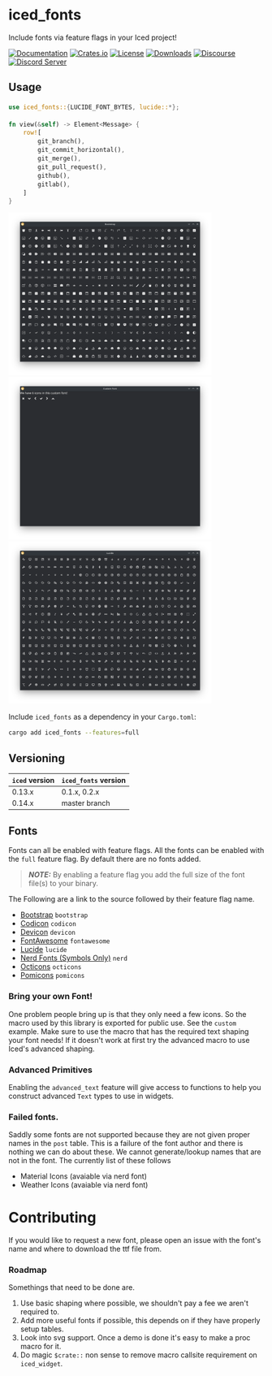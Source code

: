 # iced_fonts
Include fonts via feature flags in your Iced project!

[![Documentation](https://docs.rs/iced_fonts/badge.svg)](https://docs.rs/iced_fonts)
[![Crates.io](https://img.shields.io/crates/v/iced_fonts.svg)](https://crates.io/crates/iced_fonts)
[![License](https://img.shields.io/crates/l/iced_fonts.svg)](./LICENSE)
[![Downloads](https://img.shields.io/crates/d/iced_fonts.svg)](https://crates.io/crates/iced_fonts)
[![Discourse](https://img.shields.io/badge/dynamic/json?url=https%3A%2F%2Fdiscourse.iced.rs%2Fsite%2Fstatistics.json&query=%24.users_count&suffix=%20users&label=discourse&color=5e7ce2)](https://discourse.iced.rs/)
[![Discord Server](https://img.shields.io/discord/628993209984614400?label=&labelColor=6A7EC2&logo=discord&logoColor=ffffff&color=7389D8)](https://discord.gg/3xZJ65GAhd)

## Usage

```rs
use iced_fonts::{LUCIDE_FONT_BYTES, lucide::*};
    
fn view(&self) -> Element<Message> {
    row![
        git_branch(),
        git_commit_horizontal(),
        git_merge(),
        git_pull_request(),
        github(),
        gitlab(),
    ]
}
```

<p float="left">
  <img src="assets/bootstrap.png" width="400" />
  <img src="assets/custom.png" width="400" /> 
  <img src="assets/lucide.png" width="400" />
</p>

Include `iced_fonts` as a dependency in your `Cargo.toml`:
```sh
cargo add iced_fonts --features=full
```

## Versioning

| `iced` version | `iced_fonts` version |
| -------------- | ---------------------|
| 0.13.x         | 0.1.x, 0.2.x         |
| 0.14.x         | master branch        |

## Fonts
Fonts can all be enabled with feature flags. All the fonts can be enabled with the `full` feature flag. By default there are no fonts added. 

> **_NOTE:_**  By enabling a feature flag you add the full size of the font file(s) to your binary.

The Following are a link to the source followed by their feature flag name.

* [Bootstrap](https://icons.getbootstrap.com) `bootstrap`
* [Codicon](https://microsoft.github.io/vscode-codicons/dist/codicon.html) `codicon`
* [Devicon](https://devicon.dev/) `devicon`
* [FontAwesome](https://fontawesome.com/icons/packs/classic) `fontawesome`
* [Lucide](https://lucide.dev/icons/) `lucide`
* [Nerd Fonts (Symbols Only)](https://www.nerdfonts.com/) `nerd`
* [Octicons](https://primer.style/octicons/) `octicons`
* [Pomicons](https://github.com/gabrielelana/pomicons) `pomicons`


### Bring your own Font!
One problem people bring up is that they only need a few icons. So the macro used by this library is exported for public use. See the `custom` example. Make sure to use the macro that has the required text shaping your font needs! If it doesn't work at first try the advanced macro to use Iced's advanced shaping.

### Advanced Primitives
Enabling the `advanced_text` feature will give access to functions to help you construct advanced `Text` types to use in widgets.

### Failed fonts.
Saddly some fonts are not supported because they are not given proper names in the `post` table. This is a failure of the font author and there is nothing we can do about these. We cannot generate/lookup names that are not in the font. The currently list of these follows

* Material Icons (avaiable via nerd font)
* Weather Icons (avaiable via nerd font)


# Contributing
If you would like to request a new font, please open an issue with the font's name and where to download the ttf file from.

### Roadmap
Somethings that need to be done are.
1. Use basic shaping where possible, we shouldn't pay a fee we aren't required to.
2. Add more useful fonts if possible, this depends on if they have properly setup tables.
3. Look into svg support. Once a demo is done it's easy to make a proc macro for it.
4. Do magic `$crate::` non sense to remove macro callsite requirement on `iced_widget`. 
